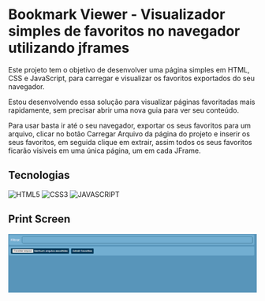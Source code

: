 # Bookmark Viewer - Visualizador simples de favoritos no navegador utilizando jframes

Este projeto tem o objetivo de desenvolver uma página simples em HTML, CSS e JavaScript, para carregar e visualizar os favoritos exportados do seu navegador.

Estou desenvolvendo essa solução para visualizar páginas favoritadas mais rapidamente, sem precisar abrir uma nova guia para ver seu conteúdo.

Para usar basta ir até o seu navegador, exportar os seus favoritos para um arquivo, clicar no botão Carregar Arquivo da página do projeto e inserir os seus favoritos, em seguida clique em extrair, assim todos os seus favoritos ficarão visiveis em uma única página, um em cada JFrame.

## Tecnologias

![HTML5](https://img.shields.io/badge/HTML5-E34F26?style=for-the-badge&logo=html5&logoColor=white) ![CSS3](https://img.shields.io/badge/CSS3-1572B6?style=for-the-badge&logo=css3&logoColor=white) ![JAVASCRIPT](https://img.shields.io/badge/JavaScript-F7DF1E?style=for-the-badge&logo=javascript&logoColor=black)

## Print Screen

![Print Screen](image-1.png)
